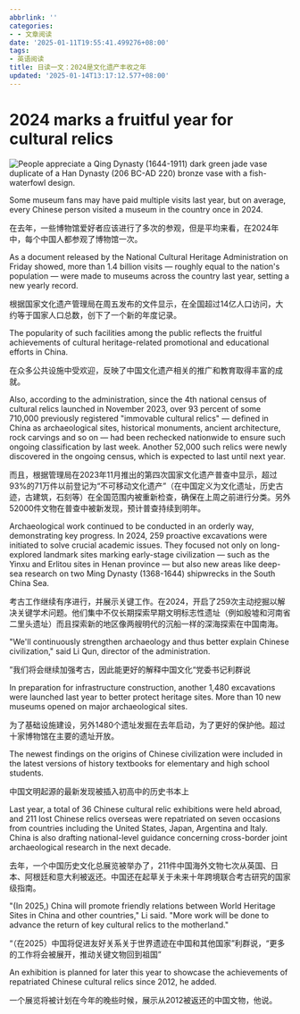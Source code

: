 ```yaml
---
abbrlink: ''
categories:
- - 文章阅读
date: '2025-01-11T19:55:41.499276+08:00'
tags:
- 英语阅读
title: 日读一文：2024是文化遗产丰收之年
updated: '2025-01-14T13:17:12.577+08:00'
---
```

# 2024 marks a fruitful year for cultural relics

![People appreciate a Qing Dynasty (1644-1911) dark green jade vase duplicate of a Han Dynasty (206 BC-AD 220) bronze vase with a fish-waterfowl design.](https://img2.chinadaily.com.cn/images/202501/11/67814948a310f1268d8833ca.jpeg)

Some museum fans may have paid multiple visits last year, but on average, every Chinese person visited a museum in the country once in 2024.

在去年，一些博物馆爱好者应该进行了多次的参观，但是平均来看，在2024年中，每个中国人都参观了博物馆一次。

As a document released by the National Cultural Heritage Administration on Friday showed, more than 1.4 billion visits — roughly equal to the nation's population — were made to museums across the country last year, setting a new yearly record.

根据国家文化遗产管理局在周五发布的文件显示，在全国超过14亿人口访问，大约等于国家人口总数，创下了一个新的年度记录。

The popularity of such facilities among the public reflects the fruitful achievements of cultural heritage-related promotional and educational efforts in China.

在众多公共设施中受欢迎，反映了中国文化遗产相关的推广和教育取得丰富的成就。

Also, according to the administration, since the 4th national census of cultural relics launched in November 2023, over 93 percent of some 710,000 previously registered "immovable cultural relics" — defined in China as archaeological sites, historical monuments, ancient architecture, rock carvings and so on — had been rechecked nationwide to ensure such ongoing classification by last week. Another 52,000 such relics were newly discovered in the ongoing census, which is expected to last until next year.

而且，根据管理局在2023年11月推出的第四次国家文化遗产普查中显示，超过93%的71万件以前登记为“不可移动文化遗产”（在中国定义为文化遗址，历史古迹，古建筑，石刻等）在全国范围内被重新检查，确保在上周之前进行分类。另外52000件文物在普查中被新发现，预计普查持续到明年。

Archaeological work continued to be conducted in an orderly way, demonstrating key progress. In 2024, 259 proactive excavations were initiated to solve crucial academic issues. They focused not only on long-explored landmark sites marking early-stage civilization — such as the Yinxu and Erlitou sites in Henan province — but also new areas like deep-sea research on two Ming Dynasty (1368-1644) shipwrecks in the South China Sea.

考古工作继续有序进行，并展示关键工作。在2024，开启了259次主动挖掘以解决关键学术问题。他们集中不仅长期探索早期文明标志性遗址（例如殷墟和河南省二里头遗址）而且探索新的地区像两艘明代的沉船一样的深海探索在中国南海。

"We'll continuously strengthen archaeology and thus better explain Chinese civilization," said Li Qun, director of the administration.

”我们将会继续加强考古，因此能更好的解释中国文化“党委书记利群说

In preparation for infrastructure construction, another 1,480 excavations were launched last year to better protect heritage sites. More than 10 new museums opened on major archaeological sites.

为了基础设施建设，另外1480个遗址发掘在去年启动，为了更好的保护他。超过十家博物馆在主要的遗址开放。

The newest findings on the origins of Chinese civilization were included in the latest versions of history textbooks for elementary and high school students.

中国文明起源的最新发现被插入初高中的历史书本上

Last year, a total of 36 Chinese cultural relic exhibitions were held abroad, and 211 lost Chinese relics overseas were repatriated on seven occasions from countries including the United States, Japan, Argentina and Italy. China is also drafting national-level guidance concerning cross-border joint archaeological research in the next decade.

去年，一个中国历史文化总展览被举办了，211件中国海外文物七次从英国、日本、阿根廷和意大利被返还。中国还在起草关于未来十年跨境联合考古研究的国家级指南。

"(In 2025,) China will promote friendly relations between World Heritage Sites in China and other countries," Li said. "More work will be done to advance the return of key cultural relics to the motherland."

“（在2025）中国将促进友好关系关于世界遗迹在中国和其他国家”利群说，“更多的工作将会被展开，推动关键文物回到祖国”

An exhibition is planned for later this year to showcase the achievements of repatriated Chinese cultural relics since 2012, he added.

一个展览将被计划在今年的晚些时候，展示从2012被返还的中国文物，他说。
